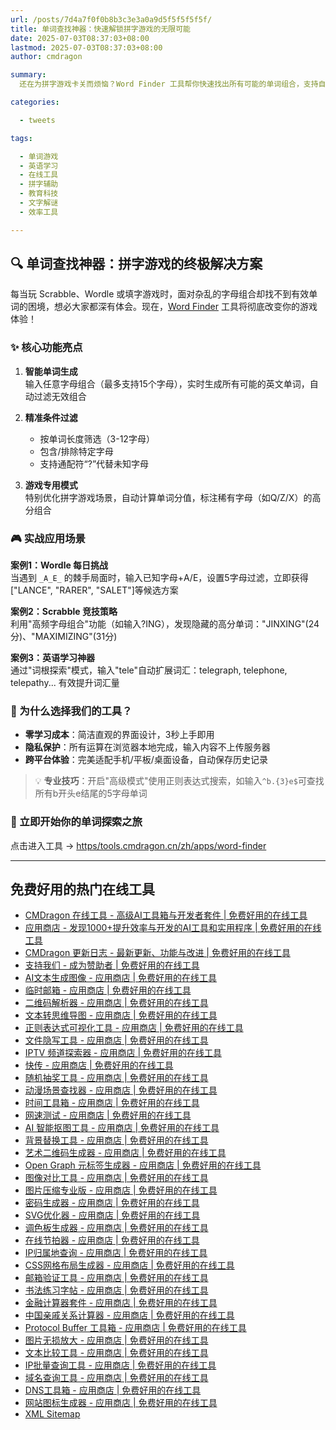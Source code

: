 ```yaml
---
url: /posts/7d4a7f0f0b8b3c3e3a0a9d5f5f5f5f5f/
title: 单词查找神器：快速解锁拼字游戏的无限可能
date: 2025-07-03T08:37:03+08:00
lastmod: 2025-07-03T08:37:03+08:00
author: cmdragon

summary:
  还在为拼字游戏卡关而烦恼？Word Finder 工具帮你快速找出所有可能的单词组合，支持自定义字母和长度，是英语学习者和游戏玩家的必备利器！

categories:

  - tweets

tags:

  - 单词游戏
  - 英语学习
  - 在线工具
  - 拼字辅助
  - 教育科技
  - 文字解谜
  - 效率工具

---
```


## 🔍 单词查找神器：拼字游戏的终极解决方案

每当玩 Scrabble、Wordle
或填字游戏时，面对杂乱的字母组合却找不到有效单词的困境，想必大家都深有体会。现在，[Word Finder](https/tools.cmdragon.cn/zh/apps/word-finder)
工具将彻底改变你的游戏体验！

### ✨ 核心功能亮点

1. **智能单词生成**  
   输入任意字母组合（最多支持15个字母），实时生成所有可能的英文单词，自动过滤无效组合

2. **精准条件过滤**
    - 按单词长度筛选（3-12字母）
    - 包含/排除特定字母
    - 支持通配符“?”代替未知字母

3. **游戏专用模式**  
   特别优化拼字游戏场景，自动计算单词分值，标注稀有字母（如Q/Z/X）的高分组合

### 🎮 实战应用场景

**案例1：Wordle 每日挑战**  
当遇到 `_A_E_` 的棘手局面时，输入已知字母+A/E，设置5字母过滤，立即获得["LANCE", "RARER", "SALET"]等候选方案

**案例2：Scrabble 竞技策略**  
利用"高频字母组合"功能（如输入?ING），发现隐藏的高分单词："JINXING"(24分)、"MAXIMIZING"(31分)

**案例3：英语学习神器**  
通过"词根探索"模式，输入"tele"自动扩展词汇：telegraph, telephone, telepathy... 有效提升词汇量

### 🌟 为什么选择我们的工具？

- **零学习成本**：简洁直观的界面设计，3秒上手即用
- **隐私保护**：所有运算在浏览器本地完成，输入内容不上传服务器
- **跨平台体验**：完美适配手机/平板/桌面设备，自动保存历史记录

> 💡 **专业技巧**：开启"高级模式"使用正则表达式搜索，如输入`^b.{3}e$`可查找所有b开头e结尾的5字母单词

### 🚀 立即开始你的单词探索之旅

点击进入工具 → [https/tools.cmdragon.cn/zh/apps/word-finder](https/tools.cmdragon.cn/zh/apps/word-finder)

---

## 免费好用的热门在线工具

- [CMDragon 在线工具 - 高级AI工具箱与开发者套件 | 免费好用的在线工具](https/tools.cmdragon.cn/zh)
- [应用商店 - 发现1000+提升效率与开发的AI工具和实用程序 | 免费好用的在线工具](https/tools.cmdragon.cn/zh/apps?category=trending)
- [CMDragon 更新日志 - 最新更新、功能与改进 | 免费好用的在线工具](https/tools.cmdragon.cn/zh/changelog)
- [支持我们 - 成为赞助者 | 免费好用的在线工具](https/tools.cmdragon.cn/zh/sponsor)
- [AI文本生成图像 - 应用商店 | 免费好用的在线工具](https/tools.cmdragon.cn/zh/apps/text-to-image-ai)
- [临时邮箱 - 应用商店 | 免费好用的在线工具](https/tools.cmdragon.cn/zh/apps/temp-email)
- [二维码解析器 - 应用商店 | 免费好用的在线工具](https/tools.cmdragon.cn/zh/apps/qrcode-parser)
- [文本转思维导图 - 应用商店 | 免费好用的在线工具](https/tools.cmdragon.cn/zh/apps/text-to-mindmap)
- [正则表达式可视化工具 - 应用商店 | 免费好用的在线工具](https/tools.cmdragon.cn/zh/apps/regex-visualizer)
- [文件隐写工具 - 应用商店 | 免费好用的在线工具](https/tools.cmdragon.cn/zh/apps/steganography-tool)
- [IPTV 频道探索器 - 应用商店 | 免费好用的在线工具](https/tools.cmdragon.cn/zh/apps/iptv-explorer)
- [快传 - 应用商店 | 免费好用的在线工具](https/tools.cmdragon.cn/zh/apps/snapdrop)
- [随机抽奖工具 - 应用商店 | 免费好用的在线工具](https/tools.cmdragon.cn/zh/apps/lucky-draw)
- [动漫场景查找器 - 应用商店 | 免费好用的在线工具](https/tools.cmdragon.cn/zh/apps/anime-scene-finder)
- [时间工具箱 - 应用商店 | 免费好用的在线工具](https/tools.cmdragon.cn/zh/apps/time-toolkit)
- [网速测试 - 应用商店 | 免费好用的在线工具](https/tools.cmdragon.cn/zh/apps/speed-test)
- [AI 智能抠图工具 - 应用商店 | 免费好用的在线工具](https/tools.cmdragon.cn/zh/apps/background-remover)
- [背景替换工具 - 应用商店 | 免费好用的在线工具](https/tools.cmdragon.cn/zh/apps/background-replacer)
- [艺术二维码生成器 - 应用商店 | 免费好用的在线工具](https/tools.cmdragon.cn/zh/apps/artistic-qrcode)
- [Open Graph 元标签生成器 - 应用商店 | 免费好用的在线工具](https/tools.cmdragon.cn/zh/apps/open-graph-generator)
- [图像对比工具 - 应用商店 | 免费好用的在线工具](https/tools.cmdragon.cn/zh/apps/image-comparison)
- [图片压缩专业版 - 应用商店 | 免费好用的在线工具](https/tools.cmdragon.cn/zh/apps/image-compressor)
- [密码生成器 - 应用商店 | 免费好用的在线工具](https/tools.cmdragon.cn/zh/apps/password-generator)
- [SVG优化器 - 应用商店 | 免费好用的在线工具](https/tools.cmdragon.cn/zh/apps/svg-optimizer)
- [调色板生成器 - 应用商店 | 免费好用的在线工具](https/tools.cmdragon.cn/zh/apps/color-palette)
- [在线节拍器 - 应用商店 | 免费好用的在线工具](https/tools.cmdragon.cn/zh/apps/online-metronome)
- [IP归属地查询 - 应用商店 | 免费好用的在线工具](https/tools.cmdragon.cn/zh/apps/ip-geolocation)
- [CSS网格布局生成器 - 应用商店 | 免费好用的在线工具](https/tools.cmdragon.cn/zh/apps/css-grid-layout)
- [邮箱验证工具 - 应用商店 | 免费好用的在线工具](https/tools.cmdragon.cn/zh/apps/email-validator)
- [书法练习字帖 - 应用商店 | 免费好用的在线工具](https/tools.cmdragon.cn/zh/apps/calligraphy-practice)
- [金融计算器套件 - 应用商店 | 免费好用的在线工具](https/tools.cmdragon.cn/zh/apps/finance-calculator-suite)
- [中国亲戚关系计算器 - 应用商店 | 免费好用的在线工具](https/tools.cmdragon.cn/zh/apps/chinese-kinship-calculator)
- [Protocol Buffer 工具箱 - 应用商店 | 免费好用的在线工具](https/tools.cmdragon.cn/zh/apps/protobuf-toolkit)
- [图片无损放大 - 应用商店 | 免费好用的在线工具](https/tools.cmdragon.cn/zh/apps/image-upscaler)
- [文本比较工具 - 应用商店 | 免费好用的在线工具](https/tools.cmdragon.cn/zh/apps/text-compare)
- [IP批量查询工具 - 应用商店 | 免费好用的在线工具](https/tools.cmdragon.cn/zh/apps/ip-batch-lookup)
- [域名查询工具 - 应用商店 | 免费好用的在线工具](https/tools.cmdragon.cn/zh/apps/domain-finder)
- [DNS工具箱 - 应用商店 | 免费好用的在线工具](https/tools.cmdragon.cn/zh/apps/dns-toolkit)
- [网站图标生成器 - 应用商店 | 免费好用的在线工具](https/tools.cmdragon.cn/zh/apps/favicon-generator)
- [XML Sitemap](https/tools.cmdragon.cn/sitemap_index.xml)